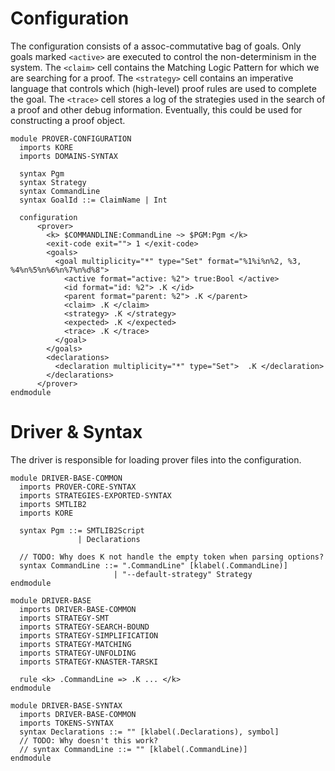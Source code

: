 Configuration
=============

The configuration consists of a assoc-commutative bag of goals. Only goals
marked `<active>` are executed to control the non-determinism in the system. The
`<claim>` cell contains the Matching Logic Pattern for which we are searching for a
proof. The `<strategy>` cell contains an imperative language that controls which
(high-level) proof rules are used to complete the goal. The `<trace>` cell
stores a log of the strategies used in the search of a proof and other debug
information. Eventually, this could be used for constructing a proof object.

```k
module PROVER-CONFIGURATION
  imports KORE
  imports DOMAINS-SYNTAX

  syntax Pgm
  syntax Strategy
  syntax CommandLine
  syntax GoalId ::= ClaimName | Int

  configuration
      <prover>
        <k> $COMMANDLINE:CommandLine ~> $PGM:Pgm </k>
        <exit-code exit=""> 1 </exit-code>
        <goals>
          <goal multiplicity="*" type="Set" format="%1%i%n%2, %3, %4%n%5%n%6%n%7%n%d%8">
            <active format="active: %2"> true:Bool </active>
            <id format="id: %2"> .K </id>
            <parent format="parent: %2"> .K </parent>
            <claim> .K </claim>
            <strategy> .K </strategy>
            <expected> .K </expected>
            <trace> .K </trace>
          </goal>
        </goals>
        <declarations>
          <declaration multiplicity="*" type="Set">  .K </declaration>
        </declarations>
      </prover>
endmodule
```

Driver & Syntax
===============

The driver is responsible for loading prover files into the configuration.

```k
module DRIVER-BASE-COMMON
  imports PROVER-CORE-SYNTAX
  imports STRATEGIES-EXPORTED-SYNTAX
  imports SMTLIB2
  imports KORE

  syntax Pgm ::= SMTLIB2Script
               | Declarations

  // TODO: Why does K not handle the empty token when parsing options?
  syntax CommandLine ::= ".CommandLine" [klabel(.CommandLine)]
                       | "--default-strategy" Strategy
endmodule

module DRIVER-BASE
  imports DRIVER-BASE-COMMON
  imports STRATEGY-SMT
  imports STRATEGY-SEARCH-BOUND
  imports STRATEGY-SIMPLIFICATION
  imports STRATEGY-MATCHING
  imports STRATEGY-UNFOLDING
  imports STRATEGY-KNASTER-TARSKI

  rule <k> .CommandLine => .K ... </k>
endmodule

module DRIVER-BASE-SYNTAX
  imports DRIVER-BASE-COMMON
  imports TOKENS-SYNTAX
  syntax Declarations ::= "" [klabel(.Declarations), symbol]
  // TODO: Why doesn't this work?
  // syntax CommandLine ::= "" [klabel(.CommandLine)]
endmodule
```
